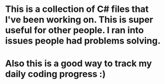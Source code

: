 # This is a collection of C# files that I've been working on. This is super useful for other people. I ran into issues people had problems solving.
# Also this is a good way to track my daily coding progress :)

